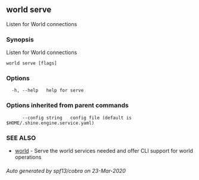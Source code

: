 ## world serve

Listen for World connections

### Synopsis

Listen for World connections

```
world serve [flags]
```

### Options

```
  -h, --help   help for serve
```

### Options inherited from parent commands

```
      --config string   config file (default is $HOME/.shine.engine.service.yaml)
```

### SEE ALSO

* [world](world.md)	 - Serve the world services needed and offer CLI support for world operations

###### Auto generated by spf13/cobra on 23-Mar-2020
